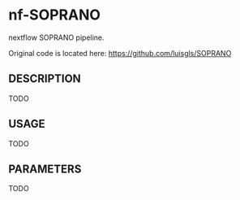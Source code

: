 # nf-SOPRANO

nextflow SOPRANO pipeline.

Original code is located here: https://github.com/luisgls/SOPRANO

## DESCRIPTION

TODO

## USAGE

TODO

## PARAMETERS

TODO
